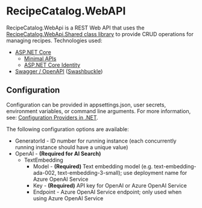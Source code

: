 # RecipeCatalog.WebAPI

RecipeCatalog.WebApi is a REST Web API that uses the [RecipeCatalog.WebApi.Shared class library](../RecipeCatalog.WebApi.Shared/) to provide CRUD operations for managing recipes. Technologies used:

- [ASP.NET Core](https://dotnet.microsoft.com/apps/aspnet)
    - [Minimal APIs](https://learn.microsoft.com/aspnet/core/fundamentals/minimal-apis/overview)
    - [ASP.NET Core Identity](https://learn.microsoft.com/aspnet/core/security/authentication/identity)
- [Swagger / OpenAPI](https://swagger.io/) ([Swashbuckle](https://github.com/domaindrivendev/Swashbuckle.AspNetCore))

## Configuration

Configuration can be provided in appsettings.json, user secrets, environment variables, or command line arguments. For more information, see: [Configuration Providers in .NET](https://learn.microsoft.com/dotnet/core/extensions/configuration-providers).

The following configuration options are available:

- GeneratorId - ID number for running instance (each concurrently running instance should have a unique value)
- OpenAI - **(Required for AI Search)**
    - TextEmbedding
        - Model - **(Required)** Text embedding model (e.g. text-embedding-ada-002, text-embedding-3-small); use deployment name for Azure OpenAI Service
        - Key - **(Required)** API key for OpenAI or Azure OpenAI Service
        - Endpoint - Azure OpenAI Service endpoint; only used when using Azure OpenAI Service

